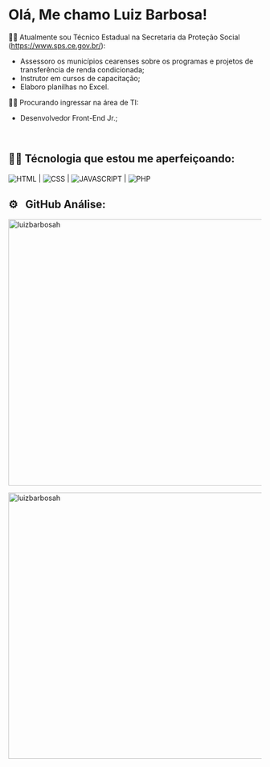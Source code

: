 <h1> Olá, Me chamo Luiz Barbosa!</h1>

🧑‍💻 Atualmente sou Técnico Estadual na Secretaria da Proteção Social (https://www.sps.ce.gov.br/):

- Assessoro os municípios cearenses sobre os programas e projetos de transferência de renda condicionada;
- Instrutor em cursos de capacitação;
- Elaboro planilhas no Excel.

🧑‍💻 Procurando ingressar na área de TI:

- Desenvolvedor Front-End Jr.;

<br>

## 🧑‍💻 Técnologia que estou me aperfeiçoando:

<img align= "center" alt="HTML" src="https://img.shields.io/badge/HTML5-E34F26?style=for-the-badge&logo=html5&logoColor=white"> | <img align= "center" alt="CSS" src="https://img.shields.io/badge/CSS3-1572B6?style=for-the-badge&logo=css3&logoColor=white"> | <img align= "center" alt="JAVASCRIPT" src="https://img.shields.io/badge/JavaScript-F7DF1E?style=for-the-badge&logo=javascript&logoColor=black"> | <img align= "center" alt="PHP" src="https://img.shields.io/badge/PHP-777BB4?style=for-the-badge&logo=php&logoColor=white">


## ⚙️ &nbsp; GitHub Análise:

<p align="left">
<img width="530cm" src="https://github-readme-stats.vercel.app/api?username=luizbarbosah&show_icons=true&theme=radical" alt="luizbarbosah">

<p align="left">
<img width="530cm" src="https://github-readme-stats.vercel.app/api/top-langs/?username=luizbarbosah&layout=compact" alt="luizbarbosah">




